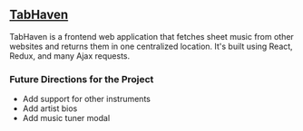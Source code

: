 ## [TabHaven](https://pictr-app.herokuapp.com/)

TabHaven is a frontend web application that fetches sheet music from other websites and returns them in one centralized location. It's built using React, Redux, and many Ajax requests.

<!-- ### Photos

#### Search
![Search](/docs/images/search.png)

#### Tab
![Tab](/docs/images/user_page.png) -->


### Future Directions for the Project
- Add support for other instruments
- Add artist bios
- Add music tuner modal
